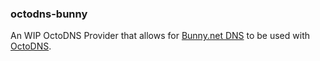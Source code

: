 ### octodns-bunny

An WIP OctoDNS Provider that allows for [Bunny.net DNS](https://bunny.net/dns/) to be used with [OctoDNS](https://github.com/octodns/octodns).